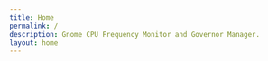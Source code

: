 ```yaml
---
title: Home
permalink: /
description: Gnome CPU Frequency Monitor and Governor Manager.
layout: home
---
```

